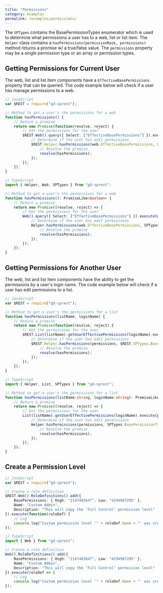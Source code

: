 ```yaml
---
title: "Permissions"
category: examples
permalink: /examples/permissions/
---
```

The ```SPTypes``` contains the BasePermissionTypes enumerator which is used to determine what permissions a user has to a web, list or list item. The ```Helper``` class contains a ```hasPermissions(permissionMask, permissions)``` method returns a promise w/ a true/false value. The ```permissions``` property may be a single permission type or an array or permission types.

## Getting Permissions for Current User

The web, list and list item components have a ```EffectiveBasePermissions``` property that can be queried. The code example below will check if a user has manage permissions to a web.

```ts
// JavaScript
var $REST = require("gd-sprest");

// Method to get a user's the permissions for a web
function hasPermissions() {
    // Return a promise
    return new Promise(function(resolve, reject) {
        // Get the permissions for the user
        $REST.Web().query({ Select: ["EffectiveBasePermissions"] }).execute(function(web) {
            // Determine if the user has edit permissions
            $REST.Helper.hasPermissions(web.EffectiveBasePermissions, $REST.SPTypes.BasePermissionTypes.ManagePermissions).then(function(hasPermissions) {
                // Resolve the promise
                resolve(hasPermissions);
            });
        });
    });
}

// TypeScript
import { Helper, Web, SPTypes } from "gd-sprest";

// Method to get a user's the permissions for a web
function hasPermissions(): PromiseLike<boolean> {
    // Return a promise
    return new Promise((resolve, reject) => {
        // Get the permissions for the user
        Web().query({ Select: ["EffectiveBasePermissions"] }).execute(web => {
            // Determine if the user has edit permissions
            Helper.hasPermissions(web.EffectiveBasePermissions, SPTypes.BasePermissionTypes.ManagePermissions).then(hasPermissions => {
                // Resolve the promise
                resolve(hasPermissions);
            });
        });
    });
}
```

## Getting Permissions for Another User

The web, list and list item components have the ability to get the permissions by a user's login name. The code example below will check if a user has edit permissions to a list.

```ts
// JavaScript
var $REST = require("gd-sprest");

// Method to get a user's the permissions for a list
function hasPermissions(listName, loginName) {
    // Return a promise
    return new Promise(function(resolve, reject) {
        // Get the permissions for the user
        $REST.List(listName).getUserEffectivePermissions(loginName).execute(function(permissions) {
            // Determine if the user has edit permissions
            $REST.Helper.hasPermissions(permissions, $REST.SPTypes.BasePermissionTypes.EditListItems).then(function(hasPermissions) {
                // Resolve the promise
                resolve(hasPermissions);
            });
        });
    });
}

// TypeScript
import { Helper, List, SPTypes } from "gd-sprest";

// Method to get a user's the permissions for a list
function hasPermissions(listName:string, loginName:string): PromiseLike<boolean> {
    // Return a promise
    return new Promise((resolve, reject) => {
        // Get the permissions for the user
        List(listName).getUserEffectivePermissions(loginName).execute(permissions => {
            // Determine if the user has edit permissions
            Helper.hasPermissions(permissions, SPTypes.BasePermissionTypes.EditListItems).then(hasPermissions => {
                // Resolve the promise
                resolve(hasPermissions);
            });
        });
    });
}
```

## Create a Permission Level

```ts
// JavaScript
var $REST = require("gd-sprest");

// Create a role definition
$REST.Web().RoleDefinitions().add({
    BasePermissions: { High: "2147483647", Low: "4294967295" },
    Name: "Custom Admin",
    Description: "This will copy the 'Full Control' permission level"
}).execute(function(roleDef) {
    // Log
    console.log("Custom permission level '" + roleDef.Name + "' was created successfully.", roleDef);
});

// TypeScript
import { Web } from "gd-sprest";

// Create a role definition
Web().RoleDefinitions().add({
    BasePermissions: { High: "2147483647", Low: "4294967295" },
    Name: "Custom Admin",
    Description: "This will copy the 'Full Control' permission level"
}).execute(roleDef => {
    // Log
    console.log("Custom permission level '" + roleDef.Name + "' was created successfully.", roleDef);
});
```